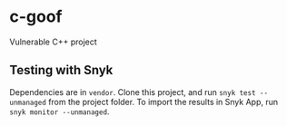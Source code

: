 # c-goof
Vulnerable C++ project

## Testing with Snyk

Dependencies are in `vendor`. Clone this project, and run `snyk test --unmanaged` from the project folder. To import the results in Snyk App, run `snyk monitor --unmanaged`.

